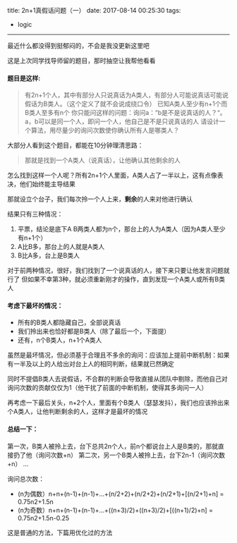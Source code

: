 title: 2n+1真假话问题（一）
date: 2017-08-14 00:25:30
tags:
  - logic
---
最近什么都没得到挺郁闷的，不会是我没更新这里吧

这是上次同学找导师留的题目，那时抽空让我帮他看看

#### 题目是这样:

> 有2n+1个人，其中有部分人只说真话为A类人，有部分人可能说真话可能说假话为B类人。（这个定义了就不会说成绕口令）
> 已知A类人至少有n+1个而B类人至多有n个
> 你只能问这样的问题：询问a：“b是不是说真话的人？“。a，b可以是同一个人，即问一个人，他自己是不是只说真话的人
> 请设计一个算法，用尽量少的询问次数使你确认所有人是哪类人？

大部分人看到这个题目，都能在10分钟理清思路：

> 那就是找到一个A类人（说真话），让他确认其他剩余的人

怎么找到这样一个人呢？所有2n+1个人里面，A类人占了一半以上，这有点像表决，他们始终能主导结果

那就设立个台子，我们每次拎一个人上来，**剩余**的人来对他进行确认

结果只有三种情况：

1. 平票，结论是底下A B两类人都为n个，那台上的人为A类人（因为A类人至少有n+1个）
2. A比B多，那台上的人就是A类人
3. B比A多，台上是B类人

对于前两种情况，很好，我们找到了一个说真话的人，接下来只要让他发言问题就行了
但如果不幸第3种，就必须重新刚才的操作，直到发现一个A类人或所有B类人

#### 考虑下最坏的情况：

- 所有的B类人都隐藏自己，全部说真话
- 我们拎出来也恰好都是B类人（除了最后一个，下面提）
- 还有，n个B类人，n+1个A类人

虽然是最坏情况，但必须基于合理且不多余的询问：应该加上提前中断机制：如果有一半及以上的人给出对台上人的相同判断，结果就已然确定

同时不提倡B类人去说假话，不合群的判断会导致直接从团队中剔除，而他自己对询问次数的贡献仅仅为1（他干扰了前面的中断机制，使得其多询问一人）

再考虑一下最后关头，n+2个人，里面有个B类人（瑟瑟发抖），我们也应该拎出来个A类人，让他判断剩余的人，这样才是最坏的情况

#### 总结一下：

第一次，B类人被拎上去，台下总共2n个人，前n个都说台上人是B类的，那就直接扔了他（询问次数+n）
第二次，另一个B类人被拎上去，台下2n-1（询问次数+n）
...

询问总次数：
- (n为偶数）n+n+(n-1)+(n-1)+...+(n/2+2)+(n/2+2)+(n/2+1)+[(n/2+1)+n] = 0.75n2+1.5n
- (n为奇数）n+n+(n-1)+(n-1)+...+((n+3)/2)+((n+3)/2)+[((n+1)/2)+n] = 0.75n2+1.5n-0.25

这是普通的方法，下篇用优化过的方法

